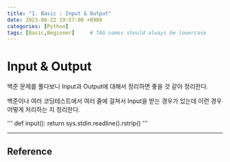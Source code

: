 ```yaml
---
title: "1. Basic : Input & Output"
date: 2023-06-22 19:57:00 +0900
categories: [Python]
tags: [Basic,Beginner]     # TAG names should always be lowercase
---
```


# Input & Output

백준 문제를 풀다보니 Input과 Output에 대해서 정리하면 좋을 것 같아 정리한다.

백준이나 여러 코딩테스트에서 여러 줄에 걸쳐서 Input을 받는 경우가 있는데 이런 경우 어떻게 처리하는 지 정리한다.

'''
def input():
    return sys.stdin.readline().rstrip()
'''

---
## Reference
